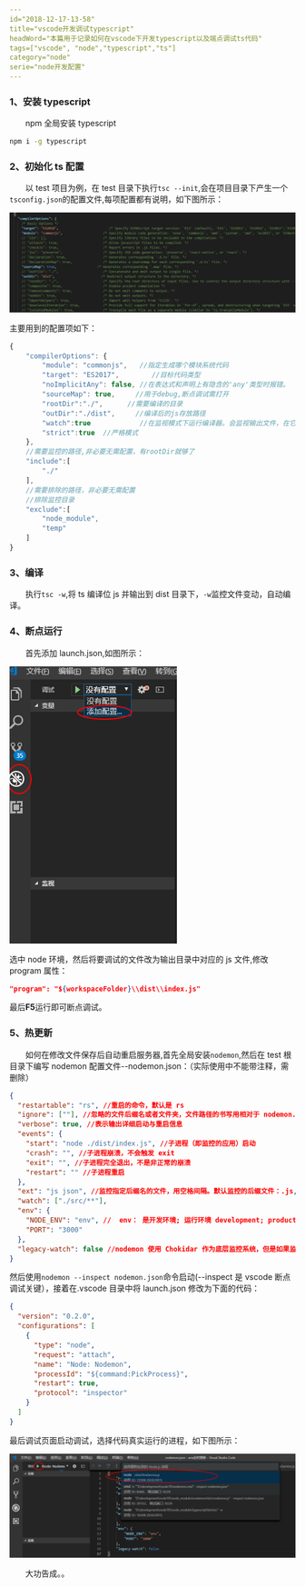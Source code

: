 ```yaml
---
id="2018-12-17-13-58"
title="vscode开发调试typescript"
headWord="本篇用于记录如何在vscode下开发typescript以及端点调试ts代码"
tags=["vscode", "node","typescript","ts"]
category="node"
serie="node开发配置"
---
```


### 1、安装 typescript

&emsp;&emsp;npm 全局安装 typescript

```bash
npm i -g typescript
```

### 2、初始化 ts 配置

&emsp;&emsp;以 test 项目为例，在 test 目录下执行`tsc --init`,会在项目目录下产生一个`tsconfig.json`的配置文件,每项配置都有说明，如下图所示：

![tscofnig文件部分截图](https://raw.githubusercontent.com/FleyX/files/master/blogImg/%E7%8E%AF%E5%A2%83%E9%85%8D%E7%BD%AE/20190107102602.png)

主要用到的配置项如下：

```javascript
{
    "compilerOptions": {
        "module": "commonjs",   //指定生成哪个模块系统代码
        "target": "ES2017",        //目标代码类型
        "noImplicitAny": false, //在表达式和声明上有隐含的'any'类型时报错。
        "sourceMap": true,     //用于debug,断点调试需打开
        "rootDir":"./",      //需要编译的目录
        "outDir":"./dist",     //编译后的js存放路径
        "watch":true            //在监视模式下运行编译器。会监视输出文件，在它们改变时重新编译。
        "strict":true  //严格模式
    },
    //需要监控的路径,非必要无需配置，有rootDir就够了
    "include":[
        "./"
    ],
    //需要排除的路径，非必要无需配置
    //排除监控目录
    "exclude":[
        "node_module",
        "temp"
    ]
}
```

### 3、编译

&emsp;&emsp;执行`tsc -w`,将 ts 编译位 js 并输出到 dist 目录下，`-w`监控文件变动，自动编译。

### 4、断点运行

&emsp;&emsp;首先添加 launch.json,如图所示：

![添加配置](https://raw.githubusercontent.com/FleyX/files/master/blogImg/%E7%8E%AF%E5%A2%83%E9%85%8D%E7%BD%AE/20190107102624.png)

选中 node 环境，然后将要调试的文件改为输出目录中对应的 js 文件,修改 program 属性：

```json
"program": "${workspaceFolder}\\dist\\index.js"
```

最后**F5**运行即可断点调试。

### 5、热更新

&emsp;&emsp;如何在修改文件保存后自动重启服务器,首先全局安装`nodemon`,然后在 test 根目录下编写 nodemon 配置文件--nodemon.json：（实际使用中不能带注释，需删除）

```json
{
  "restartable": "rs", //重启的命令，默认是 rs
  "ignore": [""], //忽略的文件后缀名或者文件夹，文件路径的书写用相对于 nodemon.json 所在位置的相对路径
  "verbose": true, //表示输出详细启动与重启信息
  "events": {
    "start": "node ./dist/index.js", //子进程（即监控的应用）启动
    "crash": "", //子进程崩溃，不会触发 exit
    "exit": "", //子进程完全退出，不是非正常的崩溃
    "restart": "" //子进程重启
  },
  "ext": "js json", //监控指定后缀名的文件，用空格间隔。默认监控的后缀文件：.js, .coffee, .litcoffee, .json。但是对于没有文件后缀的文件，比如 www 文件，我暂时找不到怎么用 nodemon 去监控，就算在 watch 中包含了，nodemon 也会忽略掉
  "watch": ["./src/**"],
  "env": {
    "NODE_ENV": "env", //  env： 是开发环境; 运行环境 development; production 是生产环境
    "PORT": "3000"
  },
  "legacy-watch": false //nodemon 使用 Chokidar 作为底层监控系统，但是如果监控失效，或者提示没有需要监控的文件时，就需要使用轮询模式（polling mode），即设置 legacy-watch 为 true，也可以在命令行中指定
}
```

然后使用`nodemon --inspect nodemon.json`命令启动(--inspect 是 vscode 断点调试关键），接着在.vscode 目录中将 launch.json 修改为下面的代码：

```json
{
  "version": "0.2.0",
  "configurations": [
    {
      "type": "node",
      "request": "attach",
      "name": "Node: Nodemon",
      "processId": "${command:PickProcess}",
      "restart": true,
      "protocol": "inspector"
    }
  ]
}
```

最后调试页面启动调试，选择代码真实运行的进程，如下图所示：

![vscode符加进程](https://raw.githubusercontent.com/FleyX/files/master/blogImg/%E7%8E%AF%E5%A2%83%E9%85%8D%E7%BD%AE/20190107102641.png)

&emsp;&emsp;大功告成。。
